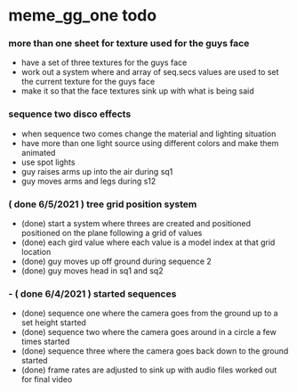 # meme_gg_one todo

### more than one sheet for texture used for the guys face
* have a set of three textures for the guys face
* work out a system where and array of seq.secs values are used to set the current texture for the guys face
* make it so that the face textures sink up with what is being said

### sequence two disco effects
* when sequence two comes change the material and lighting situation
* have more than one light source using different colors and make them animated
* use spot lights
* guy raises arms up into the air during sq1
* guy moves arms and legs during s12

### ( done 6/5/2021 ) tree grid position system
* (done) start a system where threes are created and positioned positioned on the plane following a grid of values
* (done) each gird value where each value is a model index at that grid location
* (done) guy moves up off ground during sequence 2
* (done) guy moves head in sq1 and sq2

### - ( done 6/4/2021 ) started sequences
* (done) sequence one where the camera goes from the ground up to a set height started
* (done) sequence two where the camera goes around in a circle a few times started
* (done) sequence three where the camera goes back down to the ground started
* (done) frame rates are adjusted to sink up with audio files worked out for final video

